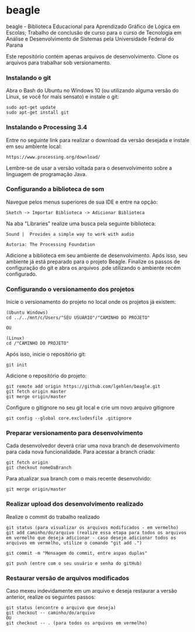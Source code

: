 # beagle
beagle - Biblioteca Educacional para Aprendizado Gráfico de Lógica em Escolas; Trabalho de conclusão de curso para o curso de Tecnologia em Análise e Desenvolvimento de Sistemas pela Universidade Federal do Parana

Este repositório contém apenas arquivos de desenvolvimento. Clone os arquivos para trabalhar sob versionamento.

### Instalando o git
Abra o Bash do Ubuntu no Windows 10 (ou utilizando alguma versão do Linux, se você for mais sensato) e instale o git:
```
sudo apt-get update
sudo apt-get install git
```

### Instalando o Processing 3.4
Entre no seguinte link para realizar o download da versão desejada e instale em seu ambiente local:
```
https://www.processing.org/download/
```
Lembre-se de usar a versão voltada para o desenvolvimento sobre a linguagem de programação Java.


### Configurando a biblioteca de som
Navegue pelos menus superiores de sua IDE e entre na opção:
```
Sketch -> Importar Biblioteca -> Adicionar Biblioteca
```
Na aba "Libraries" realize uma busca pela seguinte biblioteca: 
```
Sound |  Provides a simple way to work with audio

Autoria: The Processing Foundation
```
Adicione a biblioteca em seu ambiente de desenvolvimento. Após isso, seu ambiente já está preparado para o projeto Beagle. Finalize os passos de configuração do git e abra os arquivos .pde utilizando o ambiente recém configurado.

### Configurando o versionamento dos projetos
Inicie o versionamento do projeto no local onde os projetos já existem:

```
(Ubuntu Windows)
cd ../../mnt/c/Users/"SEU USUÁRIO"/"CAMINHO DO PROJETO"

OU

(Linux)
cd /"CAMINHO DO PROJETO"
```

Após isso, inicie o repositório git:
```
git init
```

Adicione o repositório do projeto:
```
git remote add origin https://github.com/lgehlen/beagle.git
git fetch origin master
git merge origin/master
```

Configure o gitignore no seu git local e crie um novo arquivo gitignore
```
git config --global core.excludesfile .gitignore 
```

### Preparar versionamento para desenvolvimento
Cada desenvolvedor deverá criar uma nova branch de desenvolvimento para cada nova funcionalidade. Para acessar a branch criada:
```
git fetch origin
git checkout nomeDaBranch
```
Para atualizar sua branch com o mais recente desenvolvido:
```
git merge origin/master
```

### Realizar upload dos desenvolvimento realizado
Realize o commit do trabalho realizado
```
git status (para visualizar os arquivos modificados - em vermelho)
git add caminho/do/arquivo (realize essa etapa para todos os arquivos em vermelho que deseja adicionar - caso deseje adicionar todos os arquivos em vermelho, utilize o comando "git add .")

git commit -m "Mensagem do commit, entre aspas duplas"

git push (entre com o seu usuário e senha do gitHub)
```
### Restaurar versão de arquivos modificados
Caso mexeu indevidamente em um arquivo e deseja restaurar a versão anterior, realize os seguintes passos:
```
git status (encontre o arquivo que deseja)
git checkout -- caminho/do/arquivo
OU
git checkout -- . (para todos os arquivos em vermelho)
